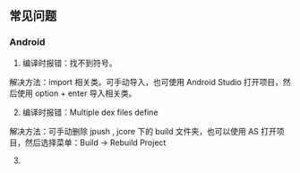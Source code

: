 ## 常见问题

### Android
1. 编译时报错：找不到符号。


解决方法：import 相关类。可手动导入，也可使用 Android Studio 打开项目，然后使用 option + enter 导入相关类。

2. 编译时报错：Multiple dex files define 

解决方法：可手动删除 jpush , jcore 下的 build 文件夹，也可以使用 AS 打开项目，然后选择菜单：Build -> Rebuild Project



3. ​